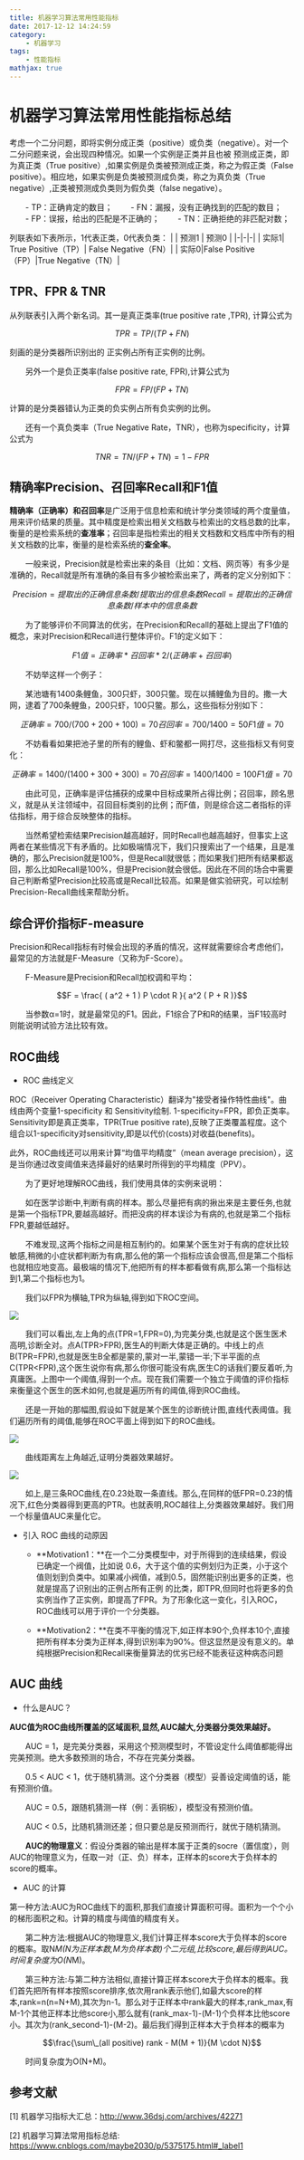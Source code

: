 ```yaml
---
title: 机器学习算法常用性能指标
date: 2017-12-12 14:24:59
category:
    - 机器学习
tags:
    - 性能指标
mathjax: true
---
```

# 机器学习算法常用性能指标总结

考虑一个二分问题，即将实例分成正类（positive）或负类（negative）。对一个二分问题来说，会出现四种情况。如果一个实例是正类并且也被 预测成正类，即为真正类（True positive）,如果实例是负类被预测成正类，称之为假正类（False positive）。相应地，如果实例是负类被预测成负类，称之为真负类（True negative）,正类被预测成负类则为假负类（false negative）。

　　- TP：正确肯定的数目；
　　- FN：漏报，没有正确找到的匹配的数目；
　　- FP：误报，给出的匹配是不正确的；
　　- TN：正确拒绝的非匹配对数；

列联表如下表所示，1代表正类，0代表负类：
 | | 预测1 | 预测0 |
 |-|-|-|
 | 实际1| True Positive（TP）| False Negative（FN）|
 | 实际0|False Positive（FP）|True Negative（TN）|
<!--more-->

## TPR、FPR & TNR

从列联表引入两个新名词。其一是真正类率(true positive rate ,TPR), 计算公式为

$$TPR = TP / (TP + FN)$$

刻画的是分类器所识别出的 正实例占所有正实例的比例。

　　另外一个是负正类率(false positive rate, FPR),计算公式为

$$FPR = FP / (FP + TN)$$

计算的是分类器错认为正类的负实例占所有负实例的比例。

　　还有一个真负类率（True Negative Rate，TNR），也称为specificity，计算公式为

$$TNR = TN /(FP + TN) = 1 - FPR$$

## 精确率Precision、召回率Recall和F1值

**精确率（正确率）**和**召回率**是广泛用于信息检索和统计学分类领域的两个度量值，用来评价结果的质量。其中精度是检索出相关文档数与检索出的文档总数的比率，衡量的是检索系统的**查准率**；召回率是指检索出的相关文档数和文档库中所有的相关文档数的比率，衡量的是检索系统的**查全率**。

　　一般来说，Precision就是检索出来的条目（比如：文档、网页等）有多少是准确的，Recall就是所有准确的条目有多少被检索出来了，两者的定义分别如下：

```math
Precision = 提取出的正确信息条数 /  提取出的信息条数
Recall = 提取出的正确信息条数 /  样本中的信息条数
```

　　为了能够评价不同算法的优劣，在Precision和Recall的基础上提出了F1值的概念，来对Precision和Recall进行整体评价。F1的定义如下：

```math
F1值  = 正确率 * 召回率 * 2 / (正确率 + 召回率)
```

　　不妨举这样一个例子：

　　某池塘有1400条鲤鱼，300只虾，300只鳖。现在以捕鲤鱼为目的。撒一大网，逮着了700条鲤鱼，200只虾，100只鳖。那么，这些指标分别如下：

```math
　　正确率 = 700 / (700 + 200 + 100) = 70%

　　召回率 = 700 / 1400 = 50%

　　F1值 = 70% * 50% * 2 / (70% + 50%) = 58.3%
```

　　不妨看看如果把池子里的所有的鲤鱼、虾和鳖都一网打尽，这些指标又有何变化：

```math
　　正确率 = 1400 / (1400 + 300 + 300) = 70%

　　召回率 = 1400 / 1400 = 100%

　　F1值 = 70% * 100% * 2 / (70% + 100%) = 82.35%
```

　　由此可见，正确率是评估捕获的成果中目标成果所占得比例；召回率，顾名思义，就是从关注领域中，召回目标类别的比例；而F值，则是综合这二者指标的评估指标，用于综合反映整体的指标。

　　当然希望检索结果Precision越高越好，同时Recall也越高越好，但事实上这两者在某些情况下有矛盾的。比如极端情况下，我们只搜索出了一个结果，且是准确的，那么Precision就是100%，但是Recall就很低；而如果我们把所有结果都返回，那么比如Recall是100%，但是Precision就会很低。因此在不同的场合中需要自己判断希望Precision比较高或是Recall比较高。如果是做实验研究，可以绘制Precision-Recall曲线来帮助分析。

## 综合评价指标F-measure

Precision和Recall指标有时候会出现的矛盾的情况，这样就需要综合考虑他们，最常见的方法就是F-Measure（又称为F-Score）。

　　F-Measure是Precision和Recall加权调和平均：

$$F = \frac{ ( a^2 + 1 ) P \cdot R }{ a^2 ( P + R )}$$

　　当参数α=1时，就是最常见的F1。因此，F1综合了P和R的结果，当F1较高时则能说明试验方法比较有效。

## ROC曲线

  * ROC 曲线定义

ROC（Receiver Operating Characteristic）翻译为"接受者操作特性曲线"。曲线由两个变量1-specificity 和 Sensitivity绘制. 1-specificity=FPR，即负正类率。Sensitivity即是真正类率，TPR(True positive rate),反映了正类覆盖程度。这个组合以1-specificity对sensitivity,即是以代价(costs)对收益(benefits)。

此外，ROC曲线还可以用来计算“均值平均精度”（mean average precision），这是当你通过改变阈值来选择最好的结果时所得到的平均精度（PPV）。

　　为了更好地理解ROC曲线，我们使用具体的实例来说明：

　　如在医学诊断中,判断有病的样本。那么尽量把有病的揪出来是主要任务,也就是第一个指标TPR,要越高越好。而把没病的样本误诊为有病的,也就是第二个指标FPR,要越低越好。

　　不难发现,这两个指标之间是相互制约的。如果某个医生对于有病的症状比较敏感,稍微的小症状都判断为有病,那么他的第一个指标应该会很高,但是第二个指标也就相应地变高。最极端的情况下,他把所有的样本都看做有病,那么第一个指标达到1,第二个指标也为1。

　　我们以FPR为横轴,TPR为纵轴,得到如下ROC空间。

![](机器学习算法常用性能指标\1.png)

　　我们可以看出,左上角的点(TPR=1,FPR=0),为完美分类,也就是这个医生医术高明,诊断全对。点A(TPR>FPR),医生A的判断大体是正确的。中线上的点B(TPR=FPR),也就是医生B全都是蒙的,蒙对一半,蒙错一半;下半平面的点C(TPR<FPR),这个医生说你有病,那么你很可能没有病,医生C的话我们要反着听,为真庸医。上图中一个阈值,得到一个点。现在我们需要一个独立于阈值的评价指标来衡量这个医生的医术如何,也就是遍历所有的阈值,得到ROC曲线。

　　还是一开始的那幅图,假设如下就是某个医生的诊断统计图,直线代表阈值。我们遍历所有的阈值,能够在ROC平面上得到如下的ROC曲线。

![](机器学习算法常用性能指标\2.png)

　　曲线距离左上角越近,证明分类器效果越好。


![](机器学习算法常用性能指标\3.png)

　　如上,是三条ROC曲线,在0.23处取一条直线。那么,在同样的低FPR=0.23的情况下,红色分类器得到更高的PTR。也就表明,ROC越往上,分类器效果越好。我们用一个标量值AUC来量化它。

  * 引入 ROC 曲线的动原因

    * **Motivation1：**在一个二分类模型中，对于所得到的连续结果，假设已确定一个阀值，比如说 0.6，大于这个值的实例划归为正类，小于这个值则划到负类中。如果减小阀值，减到0.5，固然能识别出更多的正类，也就是提高了识别出的正例占所有正例 的比类，即TPR,但同时也将更多的负实例当作了正实例，即提高了FPR。为了形象化这一变化，引入ROC，ROC曲线可以用于评价一个分类器。

    * **Motivation2：**在类不平衡的情况下,如正样本90个,负样本10个,直接把所有样本分类为正样本,得到识别率为90%。但这显然是没有意义的。单纯根据Precision和Recall来衡量算法的优劣已经不能表征这种病态问题

## AUC 曲线

  * 什么是AUC？

**AUC值为ROC曲线所覆盖的区域面积,显然,AUC越大,分类器分类效果越好。**

　　AUC = 1，是完美分类器，采用这个预测模型时，不管设定什么阈值都能得出完美预测。绝大多数预测的场合，不存在完美分类器。

　　0.5 < AUC < 1，优于随机猜测。这个分类器（模型）妥善设定阈值的话，能有预测价值。

　　AUC = 0.5，跟随机猜测一样（例：丢铜板），模型没有预测价值。

　　AUC < 0.5，比随机猜测还差；但只要总是反预测而行，就优于随机猜测。

　　**AUC的物理意义**：假设分类器的输出是样本属于正类的socre（置信度），则AUC的物理意义为，任取一对（正、负）样本，正样本的score大于负样本的score的概率。

  * AUC 的计算

第一种方法:AUC为ROC曲线下的面积,那我们直接计算面积可得。面积为一个个小的梯形面积之和。计算的精度与阈值的精度有关。

　　第二种方法:根据AUC的物理意义,我们计算正样本score大于负样本的score的概率。取N*M(N为正样本数,M为负样本数)个二元组,比较score,最后得到AUC。时间复杂度为O(N*M)。

　　第三种方法:与第二种方法相似,直接计算正样本score大于负样本的概率。我们首先把所有样本按照score排序,依次用rank表示他们,如最大score的样本,rank=n(n=N+M),其次为n-1。那么对于正样本中rank最大的样本,rank_max,有M-1个其他正样本比他score小,那么就有(rank_max-1)-(M-1)个负样本比他score小。其次为(rank_second-1)-(M-2)。最后我们得到正样本大于负样本的概率为

$$\frac{\sum\_(all positive) rank - M(M + 1)}{M \cdot N}$$

　　时间复杂度为O(N+M)。

## 参考文献

[1] 机器学习指标大汇总：http://www.36dsj.com/archives/42271

[2] 机器学习算法常用指标总结: https://www.cnblogs.com/maybe2030/p/5375175.html#_label1